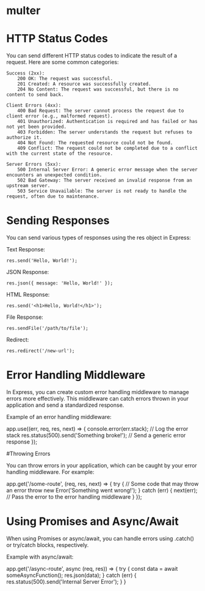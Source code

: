 # multer





# HTTP Status Codes

You can send different HTTP status codes to indicate the result of a request. Here are some common categories:

    Success (2xx):
        200 OK: The request was successful.
        201 Created: A resource was successfully created.
        204 No Content: The request was successful, but there is no content to send back.

    Client Errors (4xx):
        400 Bad Request: The server cannot process the request due to client error (e.g., malformed request).
        401 Unauthorized: Authentication is required and has failed or has not yet been provided.
        403 Forbidden: The server understands the request but refuses to authorize it.
        404 Not Found: The requested resource could not be found.
        409 Conflict: The request could not be completed due to a conflict with the current state of the resource.

    Server Errors (5xx):
        500 Internal Server Error: A generic error message when the server encounters an unexpected condition.
        502 Bad Gateway: The server received an invalid response from an upstream server.
        503 Service Unavailable: The server is not ready to handle the request, often due to maintenance.

# Sending Responses

You can send various types of responses using the res object in Express:

Text Response:

    res.send('Hello, World!');

JSON Response:

    res.json({ message: 'Hello, World!' });

HTML Response:

    res.send('<h1>Hello, World!</h1>');

File Response:

    res.sendFile('/path/to/file');

Redirect:

    res.redirect('/new-url');

# Error Handling Middleware

In Express, you can create custom error handling middleware to manage errors more effectively. This middleware can catch errors thrown in your application and send a standardized response.

Example of an error handling middleware:

app.use((err, req, res, next) => {
console.error(err.stack); // Log the error stack
res.status(500).send('Something broke!'); // Send a generic error response
});

#Throwing Errors

You can throw errors in your application, which can be caught by your error handling middleware. For example:

app.get('/some-route', (req, res, next) => {
try {
    // Some code that may throw an error
    throw new Error('Something went wrong!');
} catch (err) {
    next(err); // Pass the error to the error handling middleware
}
});


# Using Promises and Async/Await

When using Promises or async/await, you can handle errors using .catch() or try/catch blocks, respectively.

Example with async/await:

app.get('/async-route', async (req, res)) => {
try {
    const data = await someAsyncFunction();
    res.json(data);
} catch (err) {
    res.status(500).send('Internal Server Error');
}
}
